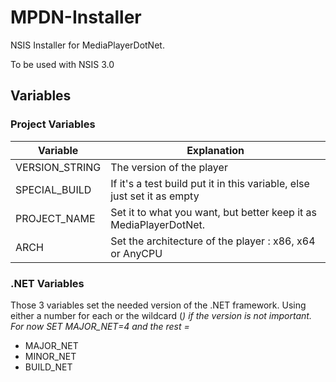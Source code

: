 # MPDN-Installer
NSIS Installer for MediaPlayerDotNet.

To be used with NSIS 3.0

## Variables
### Project Variables

Variable  			| Explanation
------------- 		| -------------
VERSION_STRING 		| The version of the player
SPECIAL_BUILD		| If it's a test build put it in this variable, else just set it as empty
PROJECT_NAME		| Set it to what you want, but better keep it as MediaPlayerDotNet.
ARCH				| Set the architecture of the player : x86, x64 or AnyCPU

### .NET Variables
Those 3 variables set the needed version of the .NET framework. Using either a number for each or the wildcard (*) if the version is not important. For now SET MAJOR_NET=4 and the rest =*

* MAJOR_NET
* MINOR_NET				
* BUILD_NET